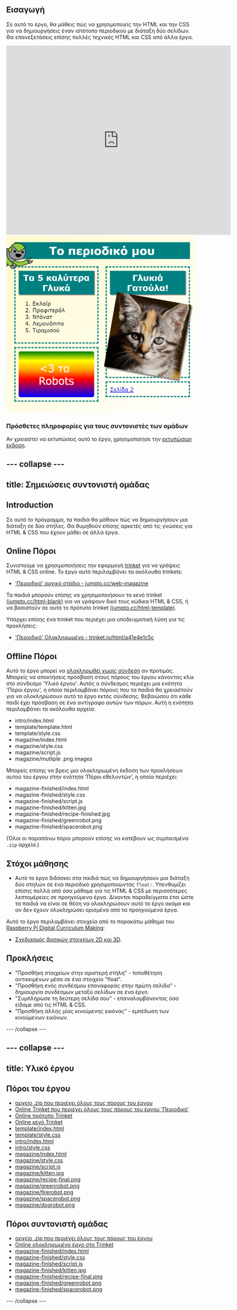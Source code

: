 ## Εισαγωγή

Σε αυτό το έργο, θα μάθεις πώς να χρησιμοποιείς την HTML και την CSS για να δημιουργήσεις έναν ιστότοπο περιοδικού με διάταξη δύο σελίδων. Θα επανεξετάσεις επίσης πολλές τεχνικές HTML και CSS από άλλα έργα.

<div class="trinket">
  <iframe src="https://trinket.io/embed/html/a41e4e1c5c?outputOnly=true&start=result" width="600" height="505" frameborder="0" marginwidth="0" marginheight="0" allowfullscreen>
  </iframe>
  <img src="images/magazine-final.png">
</div>

### Πρόσθετες πληροφορίες για τους συντονιστές των ομάδων

Αν χρειαστεί να εκτυπώσεις αυτό το έργο, χρησιμοποίησε την [εκτυπώσιμη έκδοση](https://projects.raspberrypi.org/en/projects/magazine/print).

## \--- collapse \---

## title: Σημειώσεις συντονιστή ομάδας

## Introduction

Σε αυτό το πρόγραμμα, τα παιδιά θα μάθουν πώς να δημιουργήσουν μια διάταξη σε δύο στήλες. Θα θυμηθούν επίσης αρκετές από τις γνώσεις για HTML & CSS που έχουν μάθει σε άλλα έργα.

## Online Πόροι

Συνιστούμε να χρησιμοποιήσεις την εφαρμογή [trinket](https://trinket.io/) για να γράψεις HTML & CSS online. Το έργο αυτό περιλαμβάνει τα ακόλουθα trinkets:

* ['Περιοδικό' αρχικό στάδιο - jumpto.cc/web-magazine](http://jumpto.cc/web-magazine)

Τα παιδιά μπορούν επίσης να χρησιμοποιήσουν το κενό trinket [(jumpto.cc/html-blank)](http://jumpto.cc/html-blank) για να γράψουν δικό τους κώδικα HTML & CSS, ή να βασιστούν σε αυτό το πρότυπο trinket [(jumpto.cc/html-template)](http://jumpto.cc/html-template).

Υπάρχει επίσης ένα trinket που περιέχει μια υποδειγματική λύση για τις προκλήσεις:

* ['Περιοδικό' Ολοκληρωμένο - trinket.io/html/a41e4e1c5c](https://trinket.io/html/a41e4e1c5c)

## Offline Πόροι

Αυτό το έργο μπορεί να [ολοκληρωθεί χωρίς σύνδεση](https://www.codeclubprojects.org/en-GB/resources/webdev-working-offline/) αν προτιμάς. Μπορείς να αποκτήσεις πρόσβαση στους πόρους του έργου κάνοντας κλικ στο σύνδεσμο 'Υλικό έργου'. Αυτός ο σύνδεσμος περιέχει μια ενότητα 'Πόροι έργου', η οποία περιλαμβάνει πόρους που τα παιδιά θα χρειαστούν για να ολοκληρώσουν αυτό το έργο εκτός σύνδεσης. Βεβαιώσου ότι κάθε παιδί έχει πρόσβαση σε ένα αντίγραφο αυτών των πόρων. Αυτή η ενότητα περιλαμβάνει τα ακόλουθα αρχεία:

* intro/index.html
* template/template.html
* template/style.css
* magazine/index.html
* magazine/style.css
* magazine/script.js
* magazine/mutliple .png images

Μπορείς επίσης να βρεις μια ολοκληρωμένη έκδοση των προκλήσεων αυτού του έργου στην ενότητα 'Πόροι εθελοντών', η οποία περιέχει:

* magazine-finished/index.html
* magazine-finished/style.css
* magazine-finished/script.js
* magazine-finished/kitten.jpg
* magazine-finished/recipe-finished.jpg
* magazine-finished/greenrobot.png
* magazine-finished/spacerobot.png

(Όλοι οι παραπάνω πόροι μπορούν επίσης να κατέβουν ως συμπιεσμένα `.zip` αρχεία.)

## Στόχοι μάθησης

* Αυτό το έργο διδάσκει στα παιδιά πώς να δημιουργήσουν μια διάταξη δύο στηλών σε ένα περιοδικό χρησιμοποιώντας `float:`. Υπενθυμίζει επίσης πολλά από όσα μάθαμε για τις HTML & CSS με περισσότερες λεπτομέρειες σε προηγούμενα έργα. Δίνονται παραδείγματα έτσι ώστε τα παιδιά να είναι σε θέση να ολοκληρώσουν αυτό το έργο ακόμα και αν δεν έχουν ολοκληρώσει ορισμένα από τα προηγούμενα έργα. 

Αυτό το έργο περιλαμβάνει στοιχεία από το παρακάτω μάθημα του [Raspberry Pi Digital Curriculum Making](http://rpf.io/curriculum):

* [Σχεδιασμός βασικών στοιχείων 2D και 3D](https://www.raspberrypi.org/curriculum/design/creator).

## Προκλήσεις

* "Προσθήκη στοιχείων στην αριστερή στήλη" - τοποθέτηση αντικειμένων μέσα σε ένα στοιχείο "float".
* "Προσθήκη ενός συνδέσμου επαναφοράς στην πρώτη σελίδα" - δημιουργία συνδέσμων μεταξύ σελίδων σε ένα έργο.
* "Συμπλήρωσε τη δεύτερη σελίδα σου" - επαναλαμβάνοντας όσα είδαμε από τις HTML & CSS.
* "Προσθήκη άλλης μίας κινούμενης εικόνας" - εμπέδωση των κινούμενων εικόνων.

\--- /collapse \---

## \--- collapse \---

## title: Υλικό έργου

## Πόροι του έργου

* [αρχείο .zip που περιέχει όλους τους πόρους του έργου](https://rpf.io/p/en/magazine-go)
* [Online Trinket που περιέχει όλους τους πόρους του έργου 'Περιοδικό'](http://jumpto.cc/web-magazine)
* [Online πρότυπο Trinket](http://jumpto.cc/trinket-template)
* [Online κενό Trinket](http://jumpto.cc/trinket-blank)
* [template/index.html](resources/template-index.html)
* [template/style.css](resources/template-style.css)
* [intro/index.html](resources/intro-index.html)
* [intro/style.css](resources/intro-style.css)
* [magazine/index.html](resources/magazine-index.html)
* [magazine/style.css](resources/magazine-style.css)
* [magazine/script.js](resources/magazine-script.js)
* [magazine/kitten.jpg](resources/magazine-kitten.jpg)
* [magazine/recipe-final.png](resources/magazine-recipe-final.png)
* [magazine/greenrobot.png](resources/magazine-greenrobot.png)
* [magazine/firerobot.png](resources/magazine-firerobot.png)
* [magazine/spacerobot.png](resources/magazine-spacerobot.png)
* [magazine/dogrobot.png](resources/magazine-dogrobot.png)

## Πόροι συντονιστή ομάδας

* [αρχείο .zip που περιέχει όλους τους πόρους του έργου](https://rpf.io/p/en/magazine-go)
* [Online ολοκληρωμένο έργο στο Τrinket](https://trinket.io/html/a41e4e1c5c)
* [magazine-finished/index.html](resources/magazine-finished-index.html)
* [magazine-finished/style.css](resources/magazine-finished-style.css)
* [magazine-finished/script.js](resources/magazine-finished-script.js)
* [magazine-finished/kitten.jpg](resources/magazine-finished-kitten.jpg)
* [magazine-finished/recipe-final.png](resources/magazine-finished-recipe-final.png)
* [magazine-finished/greenrobot.png](resources/magazine-finished-greenrobot.png)
* [magazine-finished/spacerobot.png](resources/magazine-finished-spacerobot.png)

\--- /collapse \---